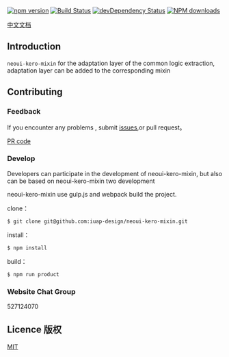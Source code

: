 
[![npm version](https://img.shields.io/npm/v/neoui-kero-mixin.svg)](https://www.npmjs.com/package/neoui-kero-mixin)
[![Build Status](https://img.shields.io/travis/iuap-design/neoui-kero-mixin/master.svg)](https://travis-ci.org/iuap-design/neoui-kero-mixin)
[![devDependency Status](https://img.shields.io/david/dev/iuap-design/neoui-kero-mixin.svg)](https://david-dm.org/iuap-design/neoui-kero-mixin#info=devDependencies)
[![NPM downloads](http://img.shields.io/npm/dm/neoui-kero-mixin.svg?style=flat)](https://npmjs.org/package/neoui-kero-mixin)


[中文文档](./README_CN.md)
##  Introduction
`neoui-kero-mixin` for the adaptation layer of the common logic extraction, adaptation layer can be added to the corresponding mixin

## Contributing


### Feedback

If you encounter any problems , submit [issues](https://github.com/iuap-design/neoui-kero-mixin/issues),or pull request。

[PR code](CONTRIBUTING.md)

### Develop

Developers can participate in the development of neoui-kero-mixin,  but also can be based on neoui-kero-mixin two development


neoui-kero-mixin use gulp.js and webpack build the project.


clone：

```
$ git clone git@github.com:iuap-design/neoui-kero-mixin.git
```

install：

```
$ npm install
```

build：

```
$ npm run product
```

### Website Chat Group

527124070

## Licence 版权

[MIT](./LICENSE)
